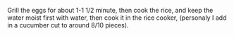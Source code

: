Grill the eggs for about 1-1 1/2 minute, then cook the rice, and keep the water moist first with water, then cook it in the rice cooker, (personaly I add in a cucumber cut to around 8/10 pieces).